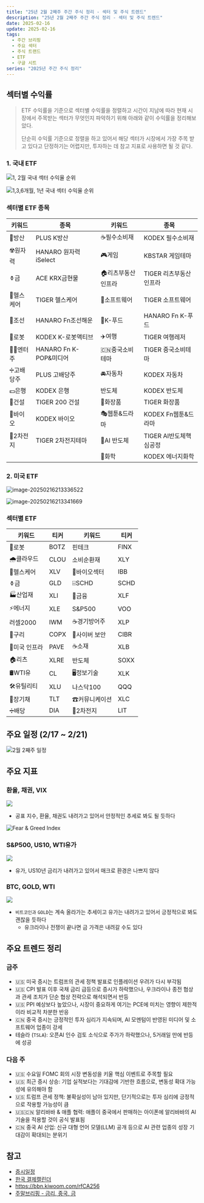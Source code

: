 ```yaml
---
title: "25년 2월 2째주 주간 주식 정리 - 섹터 및 주식 트렌드"
description: "25년 2월 2째주 주간 주식 정리 - 섹터 및 주식 트렌드"
date: 2025-02-16
update: 2025-02-16
tags:
  - 주간 브리핑
  - 주요 섹터
  - 주식 트랜드
  - ETF
  - 구글 시트
series: "2025년 주간 주식 정리"
---
```


## 섹터별 수익률

> ETF 수익률을 기준으로 섹터별 수익률을 정렬하고 시간이 지남에 따라 현재 시장에서 주목받는 섹터가 무엇인지 파악하기 위해 아래와 같이 수익률을 정리해보았다.
>
> 단순히 수익률 기준으로 정렬을 하고 있어서 해당 섹터가 시장에서 가장 주목 받고 있다고 단정하기는 어렵지만, 투자하는 데 참고 지표로 사용하면 될 것 같다.

### 1. 국내 ETF

![1, 2월 국내 섹터 수익율 순위](image-20250216213200479.png)

![1,3,6개월, 1년 국내 섹터 수익율 순위](image-20250216213216842.png)

### 섹터별 ETF 종목

| **키워드** | **종목**               | **키워드**        | **종목**               |
| ---------- | ---------------------- | ----------------- | ---------------------- |
| 🔫방산      | PLUS K방산             | ☕️필수소비재       | KODEX 필수소비재       |
| ☢️원자력    | HANARO 원자력iSelect   | 🎮게임             | KBSTAR 게임테마        |
| ⚱️금        | ACE KRX금현물          | 🏠리츠부동산인프라 | TIGER 리츠부동산인프라 |
| 🏥헬스케어  | TIGER 헬스케어         | 💾소프트웨어       | TIGER 소프트웨어       |
| 🚢조선      | HANARO Fn조선해운      | 🍕K-푸드           | HANARO Fn K-푸드       |
| 🤖로봇      | KODEX K-로봇액티브     | ✈️여행             | TIGER 여행레저         |
| 👩‍🎤엔터주   | HANARO Fn K-POP&미디어 | 🇨🇳중국소비테마    | TIGER 중국소비테마     |
| ➗고배당주  | PLUS 고배당주          | 🚘자동차           | KODEX 자동차           |
| 💵은행      | KODEX 은행             | 반도체            | KODEX 반도체           |
| 🚧건설      | TIGER 200 건설         | 💄화장품           | TIGER 화장품           |
| 🧬바이오    | KODEX 바이오           | 🎭웹툰&드라마      | KODEX Fn웹툰&드라마    |
| 🪫2차전지   | TIGER 2차전지테마      | 🤖AI 반도체        | TIGER AI반도체핵심공정 |
|            |                        | 🧪화학             | KODEX 에너지화학       |

### 2. 미국 ETF

![image-20250216213336522](image-20250216213336522.png)

![image-20250216213341669](image-20250216213341669.png)

### 섹터별 ETF

| **키워드**   | **티커** | **키워드**    | **티커** |
| ------------ | -------- | ------------- | -------- |
| 🤖로봇        | BOTZ     | 핀테크        | FINX     |
| 🌧️클라우드    | CLOU     | 소비순환재    | XLY      |
| 🏥헬스케어    | XLV      | 🧬바이오섹터   | IBB      |
| ⚱️금          | GLD      | ⌹SCHD         | SCHD     |
| 🏭산업재      | XLI      | 🏦금융         | XLF      |
| ⚡️에너지      | XLE      | S&P500        | VOO      |
| 러셀2000     | IWM      | ☕️경기방어주   | XLP      |
| 🔌구리        | COPX     | 🔐사이버 보안  | CIBR     |
| 🌉미국 인프라 | PAVE     | ☕️소재         | XLB      |
| 🏠리츠        | XLRE     | 반도체        | SOXX     |
| 🛢️WTI유       | CL       | 🖥️정보기술     | XLK      |
| 🛠️유틸리티    | XLU      | 나스닥100     | QQQ      |
| 📄장기채      | TLT      | ☎커뮤니케이션 | XLC      |
| ➗배당        | DIA      | 🪫2차전지      | LIT      |

## 주요 일정 (2/17 ~ 2/21)

![2월 2째주 일정](image-20250216213417054.png)

## 주요 지표

### 환율, 채권, VIX

![](image-20250216213433430.png)

- 공표 지수, 환율, 채권도 내려가고 있어서 안정적인 추세로 봐도 될 듯하다

![Fear & Greed Index](image-20250216213441281.png)

### S&P500, US10, WTI유가

![](image-20250216213458274.png)

- 유가, US10년 금리가 내려가고 있어서 매크로 환경은 나쁘지 않다

### BTC, GOLD, WTI

![](image-20250216213506865.png)

- `비트코인과` `GOLD`는 계속 올라가는 추세이고 유가는 내려가고 있어서 긍정적으로 봐도 괜찮을 듯하다
  - 유크라이나 전쟁이 끝나면 금 가격은 내려갈 수도 있다

## 주요 트렌드 정리

### 금주

- 🇺🇸 미국 증시는 트럼프의 관세 정책 발표로 인플레이션 우려가 다시 부각됨
- 🇺🇸 CPI 발표 이후 국채 금리 급등으로 증시가 하락했으나, 우크라이나 종전 협상과 관세 조치가 단순 협상 전략으로 해석되면서 반등
- 🇺🇸 PPI 예상보다 높았으나, 시장이 중요하게 여기는 PCE에 미치는 영향이 제한적이라 비교적 차분한 반응
- 🇨🇳 중국 증시는 긍정적인 투자 심리가 지속되며, AI 모멘텀이 반영된 미디어 및 소프트웨어 업종이 강세
- 테슬라 (`TSLA`): 오픈AI 인수 검토 소식으로 주가가 하락했으나, 5거래일 만에 반등에 성공

### 다음 주

- 🇺🇸 수요일 FOMC 회의 시장 변동성을 키울 핵심 이벤트로 주목할 필요
- 🇺🇸 최근 증시 상승: 기업 실적보다는 기대감에 기반한 흐름으로, 변동성 확대 가능성에 유의해야 함
- 🇺🇸 트럼프 관세 정책: 불확실성이 남아 있지만, 단기적으로는 투자 심리에 긍정적으로 작용할 가능성이 큼
- 🇺🇸🇨🇳 알리바바 & 애플 협력: 애플이 중국에서 판매하는 아이폰에 알리바바의 AI 기술을 적용할 것이 공식 발표됨
- 🇨🇳 중국 AI 산업: 신규 대형 언어 모델(LLM) 공개 등으로 AI 관련 업종의 성장 기대감이 확대되는 분위기

## 참고

- [증시일정](https://securities.miraeasset.com/hkr/hkr1003/n13.do)
- [한국 결제캘린더](https://kr.investing.com/economic-calendar/)
- https://bbn.kiwoom.com/rfCA256
- [주말브리핑 - 금리, 중국, 금](https://contents.premium.naver.com/hsacademy/hsacademy1/contents/250216155810859os)
